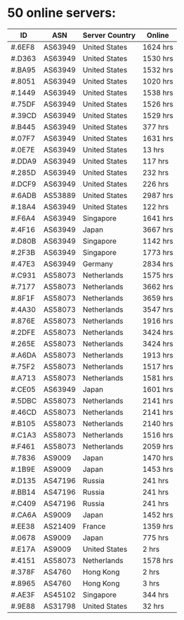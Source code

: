 # 50 online servers:

| ID | ASN | Server Country | Online |
| ------ | ------ | ------ | ------ |
| #.6EF8 | AS63949 | United States | 1624 hrs |
| #.D363 | AS63949 | United States | 1530 hrs |
| #.BA95 | AS63949 | United States | 1532 hrs |
| #.8051 | AS63949 | United States | 1020 hrs |
| #.1449 | AS63949 | United States | 1538 hrs |
| #.75DF | AS63949 | United States | 1526 hrs |
| #.39CD | AS63949 | United States | 1529 hrs |
| #.B445 | AS63949 | United States | 377 hrs |
| #.07F7 | AS63949 | United States | 1631 hrs |
| #.0E7E | AS63949 | United States | 13 hrs |
| #.DDA9 | AS63949 | United States | 117 hrs |
| #.285D | AS63949 | United States | 232 hrs |
| #.DCF9 | AS63949 | United States | 226 hrs |
| #.6ADB | AS53889 | United States | 2987 hrs |
| #.18A4 | AS63949 | United States | 122 hrs |
| #.F6A4 | AS63949 | Singapore | 1641 hrs |
| #.4F16 | AS63949 | Japan | 3667 hrs |
| #.D80B | AS63949 | Singapore | 1142 hrs |
| #.2F3B | AS63949 | Singapore | 1773 hrs |
| #.47E3 | AS63949 | Germany | 2834 hrs |
| #.C931 | AS58073 | Netherlands | 1575 hrs |
| #.7177 | AS58073 | Netherlands | 3662 hrs |
| #.8F1F | AS58073 | Netherlands | 3659 hrs |
| #.4A30 | AS58073 | Netherlands | 3547 hrs |
| #.876E | AS58073 | Netherlands | 1916 hrs |
| #.2DFE | AS58073 | Netherlands | 3424 hrs |
| #.265E | AS58073 | Netherlands | 3424 hrs |
| #.A6DA | AS58073 | Netherlands | 1913 hrs |
| #.75F2 | AS58073 | Netherlands | 1517 hrs |
| #.A713 | AS58073 | Netherlands | 1581 hrs |
| #.CE05 | AS63949 | Japan | 1601 hrs |
| #.5DBC | AS58073 | Netherlands | 2141 hrs |
| #.46CD | AS58073 | Netherlands | 2141 hrs |
| #.B105 | AS58073 | Netherlands | 2140 hrs |
| #.C1A3 | AS58073 | Netherlands | 1516 hrs |
| #.F461 | AS58073 | Netherlands | 2059 hrs |
| #.7836 | AS9009 | Japan | 1470 hrs |
| #.1B9E | AS9009 | Japan | 1453 hrs |
| #.D135 | AS47196 | Russia | 241 hrs |
| #.BB14 | AS47196 | Russia | 241 hrs |
| #.C409 | AS47196 | Russia | 241 hrs |
| #.CA6A | AS9009 | Japan | 1452 hrs |
| #.EE38 | AS21409 | France | 1359 hrs |
| #.0678 | AS9009 | Japan | 775 hrs |
| #.E17A | AS9009 | United States | 2 hrs |
| #.4151 | AS58073 | Netherlands | 1578 hrs |
| #.378F | AS4760 | Hong Kong | 2 hrs |
| #.8965 | AS4760 | Hong Kong | 3 hrs |
| #.AE3F | AS45102 | Singapore | 344 hrs |
| #.9E88 | AS31798 | United States | 32 hrs |

